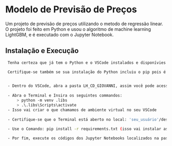 
# Modelo de Previsão de Preços

Um projeto de previsão de preços utilizando o metodo de regressão linear. O projeto foi feito em Python e usou o algoritmo de machine learning LightGBM, e é executado com o Jupyter Notebook.




## Instalação e Execução



```bash
 Tenha certeza que já tem o Python e o VSCode instalados e disponívies no seu dispositivo.

 Certifique-se também se sua instalação do Python incluiu o pip pois é necessário para baixar dependências e rodar esse projeto.

 
 - Dentro do VSCode, abra a pasta LH_CD_GIOVANNI, assim você pode acessar os conteúdos dela
 
 - Abra o Terminal e Insira os seguintes commandos:
     > python -m venv .libs
     > .\.libs\Scripts\activate
 - Isso vai criar o que chamamos de ambiente virtual no seu VSCode
 
 - Certifique-se que o Terminal está aberto no local: 'seu_usuário'/desktop/lh_cd_giovanni
 
 - Use o Comando: pip install -r requirements.txt (isso vai instalar as dependências necessárias)

 - Por fim, execute os códigos dos Jupyter Notebooks localizados na pasta notebooks. Se certifique de aceitar a instalação de todas as extensões solicitadas pelo VSCode.
```
    